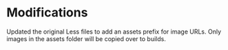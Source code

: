 # Modifications

Updated the original Less files to add an assets prefix for image URLs. Only images in the assets folder will be copied over to builds.
